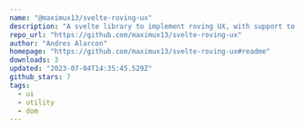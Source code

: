 ```yaml
---
name: "@maximux13/svelte-roving-ux"
description: "A svelte library to implement roving UX, with support to keyboard navigation and focus management and more."
repo_url: "https://github.com/maximux13/svelte-roving-ux"
author: "Andres Alarcon"
homepage: "https://github.com/maximux13/svelte-roving-ux#readme"
downloads: 3
updated: "2023-07-04T14:35:45.529Z"
github_stars: 7
tags: 
  - ui
  - utility
  - dom
---
```

